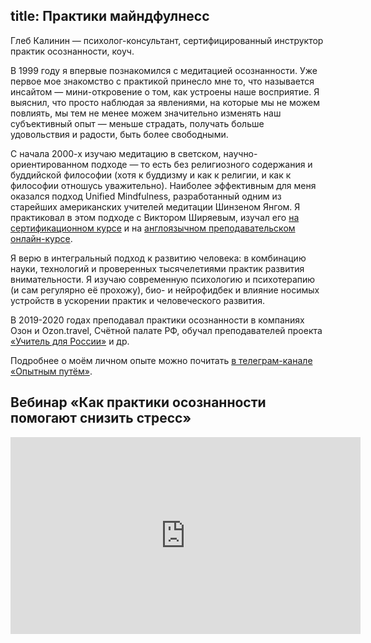 title: Практики майндфулнесс
---

<!-- <img src="https://glebkalinin.ru/images/20200511%20glebkalinin-by-olga.jpg" alt="Глеб Калинин" title="Глеб Калинин" > -->

Глеб Калинин — психолог-консультант, сертифицированный инструктор практик осознанности,  коуч. 


В 1999 году я впервые познакомился с медитацией осознанности. Уже первое мое знакомство с практикой принесло мне то, что называется инсайтом — мини-откровение о том, как устроены наше восприятие. Я выяснил, что просто наблюдая за явлениями, на которые мы не можем повлиять, мы тем не менее можем значительно изменять наш субъективный опыт — меньше страдать, получать больше удовольствия и радости, быть более свободными.


С начала 2000-х изучаю медитацию в светском, научно-ориентированном подходе — то есть без религиозного содержания и буддийской философии (хотя к буддизму и как к религии, и как к философии отношусь уважительно). Наиболее эффективным для меня оказался подход Unified Mindfulness, разработанный одним из старейших американских учителей медитации Шинзеном Янгом. Я практиковал в этом подходе с Виктором Ширяевым, изучал его <a href="/certified-mindfulness-instructor">на сертификационном курсе</a> и на <a href="https://unifiedmindfulness.com/">англоязычном преподавательском онлайн-курсе</a>.

Я верю в интегральный подход к развитию человека: в комбинацию науки, технологий и проверенных тысячелетиями практик развития внимательности. Я изучаю современную психологию и психотерапию (и сам регулярно её прохожу), био- и нейрофидбек и влияние носимых устройств в ускорении практик и человеческого развития.

В 2019-2020 годах преподавал практики осознанности в компаниях Озон и Ozon.travel, Счётной палате РФ, обучал преподавателей проекта [«Учитель для России»](https://uchitel.ru/) и др. 

Подробнее о моём личном опыте можно почитать <a href="https://t.me/Experimentally">в телеграм-канале «Опытным путём»</a>.

## Вебинар «Как практики осознанности помогают снизить стресс»

<iframe width="560" height="315" src="https://www.youtube.com/embed/acC-JfUctXQ" title="YouTube video player" frameborder="0" allow="accelerometer; autoplay; clipboard-write; encrypted-media; gyroscope; picture-in-picture" allowfullscreen></iframe>


